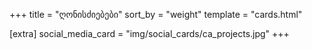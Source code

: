 +++
title = "ღონისძიებები"
sort_by = "weight"
template = "cards.html"

[extra]
social_media_card = "img/social_cards/ca_projects.jpg"
+++
